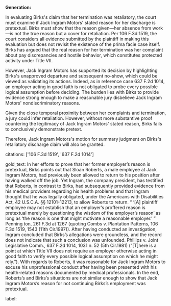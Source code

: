 **Generation:**

In evaluating Birks's claim that her termination was retaliatory, the court must examine if Jack Ingram Motors' stated reason for her discharge is pretextual. Birks must show that the reason given—her absence from work—is not the true reason but a cover for retaliation. Per 106 F.3d 1519, the court considers all evidence submitted by the plaintiff in making this evaluation but does not revisit the existence of the prima facie case itself. Birks has argued that the real reason for her termination was her complaint about pay discrepancies and hostile behavior, which constitutes protected activity under Title VII.

However, Jack Ingram Motors has supported its decision by highlighting Birks's unapproved departure and subsequent no-show, which could be viewed as validating its actions. Indeed, as in reference case 637 F.2d 1014, an employer acting in good faith is not obligated to probe every possible logical assumption before deciding. The burden lies with Birks to provide evidence strong enough to make a reasonable jury disbelieve Jack Ingram Motors' nondiscriminatory reasons.

Given the close temporal proximity between her complaints and termination, a jury could infer retaliation. However, without more substantive proof countering the legitimacy of Jack Ingram Motors' stated reason, Birks fails to conclusively demonstrate pretext.

Therefore, Jack Ingram Motors's motion for summary judgment on Birks's retaliatory discharge claim will also be granted.

citations: ['106 F.3d 1519', '637 F.2d 1014']

gold_text: In her efforts to prove that her former employer’s reason is pretextual, Birks points out that Sloan Roberts, a male employee at Jack Ingram Motors, had previously been allowed to return to his position after having walked off the job. Yet Ingram, the company president, has testified that Roberts, in contrast to Birks, had subsequently provided evidence from his medical providers regarding his health problems and that Ingram thought that he was legally obligated, under the Americans with Disabilities Act, 42 U.S.C.A. §§ 12101-12213, to allow Roberts to return. “ ‘[A] plaintiff employee may not establish that an employer’s proffered reason is pretextual merely by questioning the wisdom of the employer’s reason’ as long as ‘the reason is one that might motivate a reasonable employer.’ ” Penning ton, 261 F.3d at 1267 (quoting Combs v. Plantation Patterns, 106 F.3d 1519, 1543 (11th Cir.1997)). After having conducted an investigation, Ingram concluded that Birks’s allegations were groundless, and the record does not indicate that such a conclusion was unfounded. Phillips v. Joint Legislative Comm., 637 F.2d 1014, 1031 n. 52 (5th Cir.1981) (“[T]here is a point at which Title VII does not require an employer otherwise acting in good faith to verify every possible logical assumption on which he might rely.”). With regards to Roberts, it was reasonable for Jack Ingram Motors to excuse his unprofessional conduct after having been presented with his health-related reasons documented by medical professionals. In the end, Roberts’s and Birks’s situations are not similar enough to show that Jack Ingram Motors’s reason for not continuing Birks’s employment was pretextual.

label: 